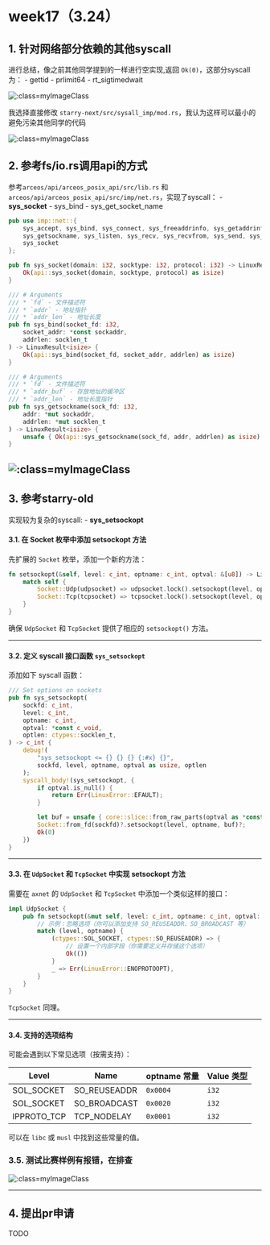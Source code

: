 # week17（3.24）

## 1. 针对网络部分依赖的其他syscall
进行总结，像之前其他同学提到的一样进行空实现,返回 `Ok(0)`，这部分syscall为：
    - gettid
    - prlimit64
    - rt_sigtimedwait

![](../../asserts/0324/0.jpg ':class=myImageClass')

我选择直接修改 `starry-next/src/sysall_imp/mod.rs`，我认为这样可以最小的避免污染其他同学的代码

![](../../asserts/0324/1.jpg ':class=myImageClass')


## 2. 参考fs/io.rs调用api的方式
参考`arceos/api/arceos_posix_api/src/lib.rs` 和 `arceos/api/arceos_posix_api/src/imp/net.rs`，实现了syscall：
    - **sys_socket**
    - sys_bind
    - sys_get_socket_name

```rust
pub use imp::net::{
    sys_accept, sys_bind, sys_connect, sys_freeaddrinfo, sys_getaddrinfo, sys_getpeername,
    sys_getsockname, sys_listen, sys_recv, sys_recvfrom, sys_send, sys_sendto, sys_shutdown,
    sys_socket
};
```
```rust
pub fn sys_socket(domain: i32, socktype: i32, protocol: i32) -> LinuxResult<isize> {
    Ok(api::sys_socket(domain, socktype, protocol) as isize)
}

/// # Arguments
/// * `fd` - 文件描述符
/// * `addr` - 地址指针
/// * `addr_len` - 地址长度
pub fn sys_bind(socket_fd: i32,
    socket_addr: *const sockaddr,
    addrlen: socklen_t
) -> LinuxResult<isize> {
    Ok(api::sys_bind(socket_fd, socket_addr, addrlen) as isize)
}

/// # Arguments
/// * `fd` - 文件描述符
/// * `addr_buf` - 存放地址的缓冲区
/// * `addr_len` - 地址长度指针
pub fn sys_getsockname(sock_fd: i32,
    addr: *mut sockaddr,
    addrlen: *mut socklen_t
) -> LinuxResult<isize> {
    unsafe { Ok(api::sys_getsockname(sock_fd, addr, addrlen) as isize) }
}
```


![](../../asserts/0324/2.jpg ':class=myImageClass')
---
## 3. 参考starry-old
实现较为复杂的syscall:
    - **sys_setsockopt**

#### 3.1. **在 Socket 枚举中添加 setsockopt 方法**

先扩展的 `Socket` 枚举，添加一个新的方法：

```rust
fn setsockopt(&self, level: c_int, optname: c_int, optval: &[u8]) -> LinuxResult {
    match self {
        Socket::Udp(udpsocket) => udpsocket.lock().setsockopt(level, optname, optval),
        Socket::Tcp(tcpsocket) => tcpsocket.lock().setsockopt(level, optname, optval),
    }
}
```

确保 `UdpSocket` 和 `TcpSocket` 提供了相应的 `setsockopt()` 方法。

---

#### 3.2. **定义 syscall 接口函数 `sys_setsockopt`**

添加如下 syscall 函数：

```rust
/// Set options on sockets
pub fn sys_setsockopt(
    sockfd: c_int,
    level: c_int,
    optname: c_int,
    optval: *const c_void,
    optlen: ctypes::socklen_t,
) -> c_int {
    debug!(
        "sys_setsockopt <= {} {} {} {:#x} {}",
        sockfd, level, optname, optval as usize, optlen
    );
    syscall_body!(sys_setsockopt, {
        if optval.is_null() {
            return Err(LinuxError::EFAULT);
        }

        let buf = unsafe { core::slice::from_raw_parts(optval as *const u8, optlen as usize) };
        Socket::from_fd(sockfd)?.setsockopt(level, optname, buf)?;
        Ok(0)
    })
}
```

---

#### 3.3. **在 `UdpSocket` 和 `TcpSocket` 中实现 setsockopt 方法**

需要在 `axnet` 的 `UdpSocket` 和 `TcpSocket` 中添加一个类似这样的接口：

```rust
impl UdpSocket {
    pub fn setsockopt(&mut self, level: c_int, optname: c_int, optval: &[u8]) -> LinuxResult {
        // 示例：忽略选项（你可以添加支持 SO_REUSEADDR、SO_BROADCAST 等）
        match (level, optname) {
            (ctypes::SOL_SOCKET, ctypes::SO_REUSEADDR) => {
                // 设置一个内部字段（你需要定义并存储这个选项）
                Ok(())
            }
            _ => Err(LinuxError::ENOPROTOOPT),
        }
    }
}
```

`TcpSocket` 同理。

---

#### 3.4. **支持的选项结构**

可能会遇到以下常见选项（按需支持）：

| Level             | Name               | optname 常量       | Value 类型  |
|------------------|--------------------|--------------------|-------------|
| SOL_SOCKET       | SO_REUSEADDR       | `0x0004`           | `i32`       |
| SOL_SOCKET       | SO_BROADCAST       | `0x0020`           | `i32`       |
| IPPROTO_TCP      | TCP_NODELAY        | `0x0001`           | `i32`       |

可以在 `libc` 或 `musl` 中找到这些常量的值。

### 3.5. **测试比赛样例有报错，在排查**

![](../../asserts/0324/3.jpg ':class=myImageClass')

---


## 4. 提出pr申请

TODO